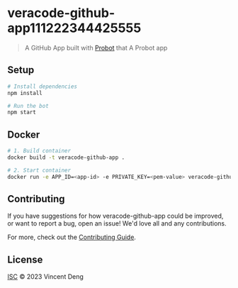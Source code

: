 # veracode-github-app111222344425555

> A GitHub App built with [Probot](https://github.com/probot/probot) that A Probot app

## Setup
 
```sh
# Install dependencies
npm install

# Run the bot
npm start
```

## Docker

```sh
# 1. Build container
docker build -t veracode-github-app .

# 2. Start container
docker run -e APP_ID=<app-id> -e PRIVATE_KEY=<pem-value> veracode-github-app
```

## Contributing

If you have suggestions for how veracode-github-app could be improved, or want to report a bug, open an issue! We'd love all and any contributions.

For more, check out the [Contributing Guide](CONTRIBUTING.md).

## License

[ISC](LICENSE) © 2023 Vincent Deng
